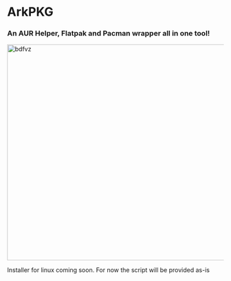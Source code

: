 # ArkPKG
### An AUR Helper, Flatpak and Pacman wrapper all in one tool!

<img width="619" height="504" alt="bdfvz" src="https://github.com/user-attachments/assets/34823a29-782d-4502-ba1c-aca85ab319a7" />

Installer for linux coming soon. For now the script will be provided as-is

